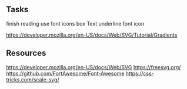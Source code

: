 ﻿
## Tasks
finish reading
use font icons
box
	Text
	underline
	font icon


https://developer.mozilla.org/en-US/docs/Web/SVG/Tutorial/Gradients

## Resources
https://developer.mozilla.org/en-US/docs/Web/SVG
https://freesvg.org/
https://github.com/FortAwesome/Font-Awesome
https://css-tricks.com/scale-svg/
